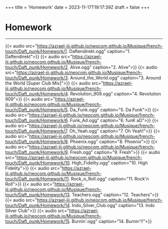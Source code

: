 +++
title = 'Homework'
date = 2023-11-17T19:17:39Z
draft = false
+++
# Homework
***
{{< audio src="https://azrael-iii.github.io/neocom.github.io/Musique/french-touch/Daft_punk/Homework/1. Daftendirekt.ogg" caption="1. Daftendirekt">}}
{{< audio src="https://azrael-iii.github.io/neocom.github.io/Musique/french-touch/Daft_punk/Homework/2. Alive.ogg" caption="2. Alive">}}
{{< audio src="https://azrael-iii.github.io/neocom.github.io/Musique/french-touch/Daft_punk/Homework/3. Around_the_World.ogg" caption="3. Around the World [Super Club Mix]">}}
{{< audio src="https://azrael-iii.github.io/neocom.github.io/Musique/french-touch/Daft_punk/Homework/4. Revolution_909.ogg" caption="4. Revolution 909">}}
{{< audio src="https://azrael-iii.github.io/neocom.github.io/Musique/french-touch/Daft_punk/Homework/5. Da_Funk.ogg" caption="5. Da Funk">}}
{{< audio src="https://azrael-iii.github.io/neocom.github.io/Musique/french-touch/Daft_punk/Homework/6. Funk_Ad.ogg" caption="6. funK aD">}}
{{< audio src="https://azrael-iii.github.io/neocom.github.io/Musique/french-touch/Daft_punk/Homework/7. Oh_Yeah.ogg" caption="7. Oh Yeah!">}}
{{< audio src="https://azrael-iii.github.io/neocom.github.io/Musique/french-touch/Daft_punk/Homework/8. Phoenix.ogg" caption="8. Phoenix">}}
{{< audio src="https://azrael-iii.github.io/neocom.github.io/Musique/french-touch/Daft_punk/Homework/9. Fresh.ogg" caption="9. Fresh">}}
{{< audio src="https://azrael-iii.github.io/neocom.github.io/Musique/french-touch/Daft_punk/Homework/10. High_Fidelity.ogg" caption="10. High Fidelity">}}
{{< audio src="https://azrael-iii.github.io/neocom.github.io/Musique/french-touch/Daft_punk/Homework/11. Rock_n_Roll.ogg" caption="11. Rock'n Roll">}}
{{< audio src="https://azrael-iii.github.io/neocom.github.io/Musique/french-touch/Daft_punk/Homework/13. Teachers.ogg" caption="12. Teachers">}}
{{< audio src="https://azrael-iii.github.io/neocom.github.io/Musique/french-touch/Daft_punk/Homework/14. Indo_Silver_Club.ogg" caption="13. Indo Silver Club">}}
{{< audio src="https://azrael-iii.github.io/neocom.github.io/Musique/french-touch/Daft_punk/Homework/15. Burnin'.ogg" caption="14. Burnin'!!">}}